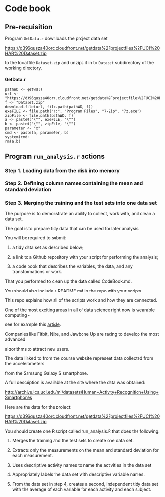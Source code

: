 # Code book

## Pre-requisition

Program `GetData.r` downloads the project data set 

https://d396qusza40orc.cloudfront.net/getdata%2Fprojectfiles%2FUCI%20HAR%20Dataset.zip

to the local file `Dataset.zip` and unzips it in to `Dataset` subdirectory of the working directory.
#### GetData.r
``` 
pathWD <- getwd()
url <- "https://d396qusza40orc.cloudfront.net/getdata%2Fprojectfiles%2FUCI%20HAR%20Dataset.zip"
f <- "Dataset.zip"
download.file(url, file.path(pathWD, f))
exeFILE <- file.path("C:", "Program Files", "7-Zip", "7z.exe")
zipFile <- file.path(pathWD, f)
a <- paste0("\"", exeFILE, "\"")
b <- paste0("\"", zipFile, "\"")
parameter <- "x"
cmd <- paste(a, parameter, b)
system(cmd)
rm(a,b)
```



## Program `run_analysis.r` actions

### Step 1. Loading data from the disk into memory





### Step 2. Defining column names containing the mean and standard deviation



### Step 3. Merging the training and the test sets into one data set





The purpose is to demonstrate an ability to collect, work with, and clean a data set. 

The goal is to prepare tidy data that can be used for later analysis. 



You will be required to submit: 

  1) a tidy data set as described below;

  2) a link to a Github repository with your script for performing the analysis;

  3) a code book that describes the variables, the data, and any transformations or work.



That you performed to clean up the data called CodeBook.md. 





You should also include a README.md in the repo with your scripts. 

This repo explains how all of the scripts work and how they are connected.



One of the most exciting areas in all of data science right now is wearable computing - 

see for example this [article](http://www.insideactivitytracking.com/data-science-activity-tracking-and-the-battle-for-the-worlds-top-sports-brand/ "Title"). 



Companies like Fitbit, Nike, and Jawbone Up are racing to develop the most advanced 

algorithms to attract new users. 

The data linked to from the course website represent data collected from the accelerometers 

from the Samsung Galaxy S smartphone. 

A full description is available at the site where the data was obtained:



http://archive.ics.uci.edu/ml/datasets/Human+Activity+Recognition+Using+Smartphones



Here are the data for the project:



https://d396qusza40orc.cloudfront.net/getdata%2Fprojectfiles%2FUCI%20HAR%20Dataset.zip



You should create one R script called run_analysis.R that does the following.



  1. Merges the training and the test sets to create one data set.

  2. Extracts only the measurements on the mean and standard deviation for each measurement.

  3. Uses descriptive activity names to name the activities in the data set

  4. Appropriately labels the data set with descriptive variable names.

  5. From the data set in step 4, creates a second, independent tidy data set with the average of each variable for each activity and each subject.



